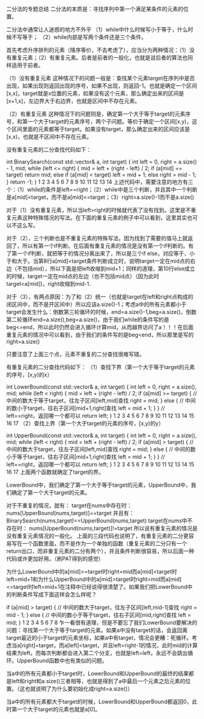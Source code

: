 二分法的专题总结
二分法的本质是：寻找序列中第一个满足某条件的元素的位置。

二分法中通常让人迷惑的地方不外乎
（1）while中什么时候写小于等于，什么时候不写等于；
（2）while内部是写两个条件还是三个条件。

首先考虑升序排列的元素（降序等价，不去考虑了），应当分为两种情况：（1）没有重复元素；（2）有重复元素。后者是前者的一般化，也就是说后者的算法也同样适用于前者。

（1）没有重复元素
这种情况下的问题一般是：查找某个元素target在序列中是否出现，如果出现则返回出现的序号，如果不出现，则返回-1。也就是确定一个区间[x,x]，target就是x位置的元素，如果没有这个元素，那么确定出来的区间是[x+1,x]，左边界大于右边界，也就是区间中不存在元素。

（2）有重复元素
这种情况下的问题则是，确定第一个大于等于target的元素序号，和第一个大于target的元素序号，两个子问题。等价于确定一个区间[x,y)，这个区间里面的元素都等于target。如果没有target，那么确定出来的区间应该是[x,x)，也就是不区间中不存在元素。

没有重复元素的二分查找代码如下：

int BinarySearch(const std::vector<int>& a, int target)
{
    int left = 0, right = a.size() - 1, mid;
    while (left <= right) {
        mid = left + (right - left) / 2;
        if (a[mid] == target)
            return mid;
        else if (a[mid] < target)
            left = mid + 1;
        else
            right = mid - 1;
    }
    return -1;
}
1
2
3
4
5
6
7
8
9
10
11
12
13
14
上述代码中，需要注意的地方有三个：（1）while的条件是left==right；（2）while中是三个判断，并且其中一个判断是a[mid]<target，而不是a[mid]<=target；（3）right=a.size()-1而不是a.size()

对于（1）没有重复元素，所以当left>right的时候就代表了没有找到。这里是不重复元素这种特殊情况的写法。在下面的重复元素的例子中可以看到，这里其实也可以不这么写。

对于（2），三个判断也是不重复元素的特殊写法。因为找到了需要的值马上就返回了，所以有第一个if判断。在后面有重复元素的情况是没有第一个if判断的。有了第一个if判断，就把等于的情况分离出来了，所以是三个if else，对应等于、小于和大于。当第8行a[mid]<target条件判断成立时，说明target一定在mid点的右边（不包括mid），所以下面是把left收缩到mid+1；同样的道理，第10行else成立的时候，target一定在mid点的左边（也不包括mid点）（因为此时target<a[mid])，right收缩到mid-1.

对于（3），有两点原因：为了和（2）统一（也就是target在left和right点构成的闭区间中，而不是开区间中）所以应该a.size()-1；考虑a中的所有元素都小于target会发生什么：倒数第三轮循环的时候，end=a.size()-1,beg=a.size()，倒数第二轮循环end=a.size(),beg=a.size()，由于我们while的条件写的是beg<=end，所以此时仍然会进入循环计算mid，从而越界访问了a！！！在后面重复元素的情况中可以看到，由于我们的条件写的是beg<end，所以那里是写的right=a.size()

只要注意了上面三个点，元素不重复的二分查找很难写错。

有重复元素的二分查找代码如下：
（1）查找下界（第一个大于等于target的元素的序号，[x,y)的x）

int LowerBound(const std::vector<int>& a, int target)
{
    int left = 0, right = a.size(), mid;
    while (left < right) {
        mid = left + (right - left) / 2;
        if (a[mid] >= target) {
            // 中间的数大于等于target，往左子区间[left,mid]查找
            right = mid;
        }
        else {
            // 中间的数小于target，往右子区间[mid+1,right]查找
            left = mid + 1;
        }
    }
    // left==right，返回哪一个都可以
    return left;
}
1
2
3
4
5
6
7
8
9
10
11
12
13
14
15
16
17
（2）查找上界（第一个大于target的元素的序号，[x,y)的y）

int UpperBound(const std::vector<int>& a, int target)
{
    int left = 0, right = a.size(), mid;
    while (left < right) {
        mid = left + (right - left) / 2;
        if (a[mid] > target) {
            // 中间的数大于target，往左子区间[left,mid]查找
            right = mid;
        }
        else {
            // 中间的数小于等于target，往右子区间[mid+1,right]查找
            left = mid + 1;
        }
    }
    // left==right，返回哪一个都可以
    return left;
}
1
2
3
4
5
6
7
8
9
10
11
12
13
14
15
16
17
上面两个函数就确定了target的界。

LowerBound中，我们确定了第一个大于等于target的元素，UpperBound中，我们确定了第一个大于target的元素。

对于不重复的情况，就有：
target在nums中存在时：
nums[UpperBound(nums,target)]==target
并且有：
BinarySearch(nums,target)==UpperBound(nums,target)
target在nums中不存在时：
nums[UpperBound(nums,target)]!=target
所以说有重复元素的情况是没有重复元素情况的一般化。
上面的三段代码也说明了，有重复元素的二分更容易写在一个函数里面，而不是作为一个单独的函数（重复元素的二分只有一个return出口，而非重复元素的二分有两个），并且条件判断很容易，所以后面一种代码或许更加好用。（刷PAT得到的感觉）

为什么LowerBound中的a[mid]>=target时right=mid而a[mid]<target时left=mid+1和为什么UpperBound中的a[mid]>target时right=mid而a[mid]<=target时left=mid+1在注释中已经说得很清楚了。如果我们把LowerBound中的判断条件写成下面这样会怎么样呢？

if (a[mid] > target) {
    // 中间的数大于target，往左子区间[left,mid-1]查找
    right = mid - 1;
}
else {
    // 中间的数小于等于target，往右子区间[mid,right]查找
    left = mid;
}
1
2
3
4
5
6
7
8
乍一看很有道理，但是不要忘了我们LowerBound要解决的问题：寻找第一个大于等于target的元素。如果a中没有target的话，会返回离target最近的小于target的元素坐标，如果a中有target，情况会更糟：死循环。考虑当a[right]=target，而a[left]<target，并且left=right-1的情况，此时mid的计算结果为left，而每次判断都会进入第二个分支，也就是left=left，永远不会跳出循环。UpperBound函数中也有类似的问题。

当a中的所有元素都小于target时，LowerBound和UpperBound的最终的结果都是left和right和a.size()三者相等，也就是得到了a中最后一个元素之后元素的位置。（这也就说明了为什么要初始化成right=a.size()）

当a中的所有元素都大于target的时候，LowerBound和UpperBound都返回0，此时第一个大于target的元素也就是a[0]。
